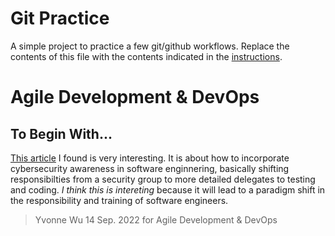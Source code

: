 # Git Practice
A simple project to practice a few git/github workflows.  Replace the contents of this file with the contents indicated in the [instructions](./instructions.md).

# Agile Development & DevOps
## To Begin With...
[This article](https://www.synopsys.com/blogs/software-security/software-engineers-security/) I found is very interesting. It is about how to incorporate cybersecurity awareness in software enginnering, basically shifting responsibilties from a security group to more detailed delegates to testing and coding. *I think this is intereting* because it will lead to a paradigm shift in the responsibility and training of software engineers.
>Yvonne Wu 14 Sep. 2022 for Agile Development & DevOps